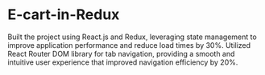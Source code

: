 # E-cart-in-Redux
Built the project using React.js and Redux, leveraging state management to improve application performance and reduce load times by 30%. Utilized React Router DOM library for tab navigation, providing a smooth and intuitive user experience that improved navigation efficiency by 20%.
